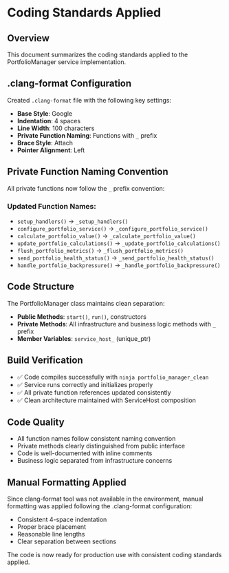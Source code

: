 # Coding Standards Applied

## Overview
This document summarizes the coding standards applied to the PortfolioManager service implementation.

## .clang-format Configuration
Created `.clang-format` file with the following key settings:
- **Base Style**: Google
- **Indentation**: 4 spaces
- **Line Width**: 100 characters  
- **Private Function Naming**: Functions with `_` prefix
- **Brace Style**: Attach
- **Pointer Alignment**: Left

## Private Function Naming Convention
All private functions now follow the `_` prefix convention:

### Updated Function Names:
- `setup_handlers()` → `_setup_handlers()`
- `configure_portfolio_service()` → `_configure_portfolio_service()`
- `calculate_portfolio_value()` → `_calculate_portfolio_value()`
- `update_portfolio_calculations()` → `_update_portfolio_calculations()`
- `flush_portfolio_metrics()` → `_flush_portfolio_metrics()`
- `send_portfolio_health_status()` → `_send_portfolio_health_status()`
- `handle_portfolio_backpressure()` → `_handle_portfolio_backpressure()`

## Code Structure
The PortfolioManager class maintains clean separation:
- **Public Methods**: `start()`, `run()`, constructors
- **Private Methods**: All infrastructure and business logic methods with `_` prefix
- **Member Variables**: `service_host_` (unique_ptr)

## Build Verification
- ✅ Code compiles successfully with `ninja portfolio_manager_clean`
- ✅ Service runs correctly and initializes properly
- ✅ All private function references updated consistently
- ✅ Clean architecture maintained with ServiceHost composition

## Code Quality
- All function names follow consistent naming convention
- Private methods clearly distinguished from public interface
- Code is well-documented with inline comments
- Business logic separated from infrastructure concerns

## Manual Formatting Applied
Since clang-format tool was not available in the environment, manual formatting was applied following the .clang-format configuration:
- Consistent 4-space indentation
- Proper brace placement
- Reasonable line lengths
- Clear separation between sections

The code is now ready for production use with consistent coding standards applied.
